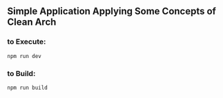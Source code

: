 ## Simple Application Applying Some Concepts of Clean Arch

### to Execute:
  `npm run dev`

### to Build:
  `npm run build`

